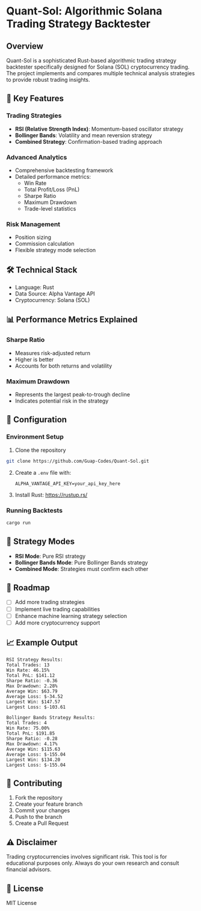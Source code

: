 # Quant-Sol: Algorithmic Solana Trading Strategy Backtester

## Overview

Quant-Sol is a sophisticated Rust-based algorithmic trading strategy backtester specifically designed for Solana (SOL) cryptocurrency trading. The project implements and compares multiple technical analysis strategies to provide robust trading insights.

## 🚀 Key Features

### Trading Strategies
- **RSI (Relative Strength Index)**: Momentum-based oscillator strategy
- **Bollinger Bands**: Volatility and mean reversion strategy
- **Combined Strategy**: Confirmation-based trading approach

### Advanced Analytics
- Comprehensive backtesting framework
- Detailed performance metrics:
  - Win Rate
  - Total Profit/Loss (PnL)
  - Sharpe Ratio
  - Maximum Drawdown
  - Trade-level statistics

### Risk Management
- Position sizing
- Commission calculation
- Flexible strategy mode selection

## 🛠 Technical Stack
- Language: Rust
- Data Source: Alpha Vantage API
- Cryptocurrency: Solana (SOL)

## 📊 Performance Metrics Explained

### Sharpe Ratio
- Measures risk-adjusted return
- Higher is better
- Accounts for both returns and volatility

### Maximum Drawdown
- Represents the largest peak-to-trough decline
- Indicates potential risk in the strategy

## 🔧 Configuration

### Environment Setup
1. Clone the repository
  ```bash
  git clone https://github.com/Guap-Codes/Quant-Sol.git
  ```
2. Create a `.env` file with:
   ```
   ALPHA_VANTAGE_API_KEY=your_api_key_here
   ```
3. Install Rust: https://rustup.rs/

### Running Backtests
```bash
cargo run
```

## 🔬 Strategy Modes
- **RSI Mode**: Pure RSI strategy
- **Bollinger Bands Mode**: Pure Bollinger Bands strategy
- **Combined Mode**: Strategies must confirm each other

## 🚧 Roadmap
- [ ] Add more trading strategies
- [ ] Implement live trading capabilities
- [ ] Enhance machine learning strategy selection
- [ ] Add more cryptocurrency support

## 📈 Example Output
```
RSI Strategy Results:
Total Trades: 13
Win Rate: 46.15%
Total PnL: $141.12
Sharpe Ratio: -0.36
Max Drawdown: 2.28%
Average Win: $63.79
Average Loss: $-34.52
Largest Win: $147.57
Largest Loss: $-103.61

Bollinger Bands Strategy Results:
Total Trades: 4
Win Rate: 75.00%
Total PnL: $191.85
Sharpe Ratio: -0.28
Max Drawdown: 4.17%
Average Win: $115.63
Average Loss: $-155.04
Largest Win: $134.20
Largest Loss: $-155.04
```

## 🤝 Contributing
1. Fork the repository
2. Create your feature branch
3. Commit your changes
4. Push to the branch
5. Create a Pull Request

## ⚠️ Disclaimer
Trading cryptocurrencies involves significant risk. This tool is for educational purposes only. Always do your own research and consult financial advisors.

## 📄 License
MIT License
